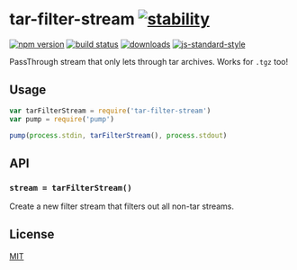# tar-filter-stream [![stability][0]][1]
[![npm version][2]][3] [![build status][4]][5]
[![downloads][8]][9] [![js-standard-style][10]][11]

PassThrough stream that only lets through tar archives. Works for `.tgz` too!

## Usage
```js
var tarFilterStream = require('tar-filter-stream')
var pump = require('pump')

pump(process.stdin, tarFilterStream(), process.stdout)
```

## API
### `stream = tarFilterStream()`
Create a new filter stream that filters out all non-tar streams.

## License
[MIT](https://tldrlegal.com/license/mit-license)

[0]: https://img.shields.io/badge/stability-experimental-orange.svg?style=flat-square
[1]: https://nodejs.org/api/documentation.html#documentation_stability_index
[2]: https://img.shields.io/npm/v/tar-filter-stream.svg?style=flat-square
[3]: https://npmjs.org/package/tar-filter-stream
[4]: https://img.shields.io/travis/yoshuawuyts/tar-filter-stream/master.svg?style=flat-square
[5]: https://travis-ci.org/yoshuawuyts/tar-filter-stream
[6]: https://img.shields.io/codecov/c/github/yoshuawuyts/tar-filter-stream/master.svg?style=flat-square
[7]: https://codecov.io/github/yoshuawuyts/tar-filter-stream
[8]: http://img.shields.io/npm/dm/tar-filter-stream.svg?style=flat-square
[9]: https://npmjs.org/package/tar-filter-stream
[10]: https://img.shields.io/badge/code%20style-standard-brightgreen.svg?style=flat-square
[11]: https://github.com/feross/standard
